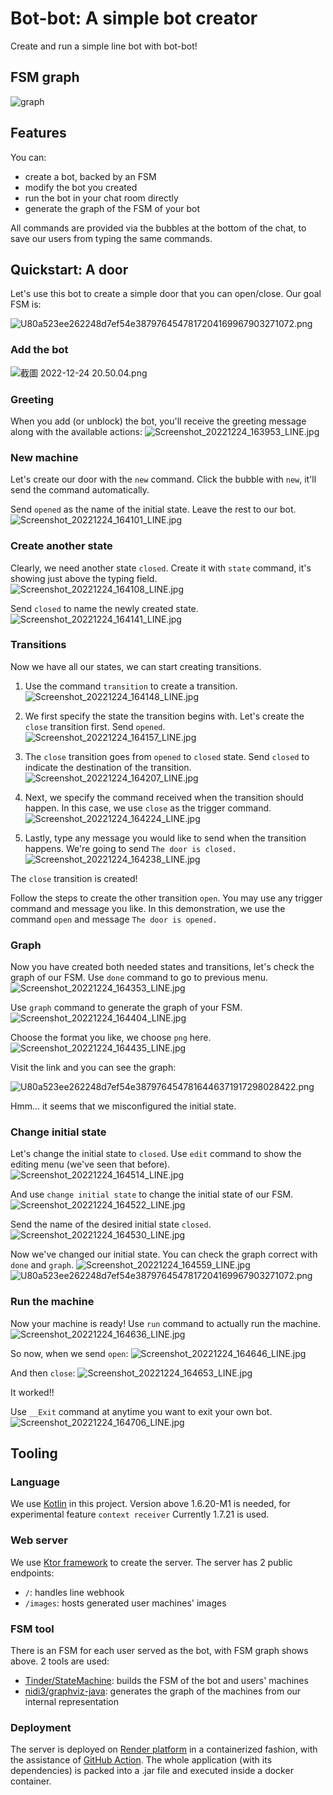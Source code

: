 # Bot-bot: A simple bot creator
Create and run a simple line bot with bot-bot!

## FSM graph
![graph](graph.svg)

## Features
You can:
- create a bot, backed by an FSM
- modify the bot you created
- run the bot in your chat room directly
- generate the graph of the FSM of your bot

All commands are provided via the bubbles at the bottom of the chat, to save our users from typing the same commands.

## Quickstart: A door
Let's use this bot to create a simple door that you can open/close.
Our goal FSM is:

![U80a523ee262248d7ef54e3879764547817204169967903271072.png](Photos-001/U80a523ee262248d7ef54e3879764547817204169967903271072.png)

### Add the bot
![截圖 2022-12-24 20.50.04.png](Photos-001/%E6%88%AA%E5%9C%96%202022-12-24%2020.50.04.png)

### Greeting
When you add (or unblock) the bot, you'll receive the greeting message along with the available actions: 
![Screenshot_20221224_163953_LINE.jpg](Photos-001/Screenshot_20221224_163953_LINE.jpg)

### New machine
Let's create our door with the `new` command. Click the bubble with `new`, it'll send the command automatically.

Send `opened` as the name of the initial state. Leave the rest to our bot. 
![Screenshot_20221224_164101_LINE.jpg](Photos-001/Screenshot_20221224_164101_LINE.jpg)

### Create another state
Clearly, we need another state `closed`. Create it with `state` command, it's showing just above the typing field.
![Screenshot_20221224_164108_LINE.jpg](Photos-001/Screenshot_20221224_164108_LINE.jpg)

Send `closed` to name the newly created state.
![Screenshot_20221224_164141_LINE.jpg](Photos-001/Screenshot_20221224_164141_LINE.jpg)

### Transitions
Now we have all our states, we can start creating transitions.

1. Use the command `transition` to create a transition.
![Screenshot_20221224_164148_LINE.jpg](Photos-001/Screenshot_20221224_164148_LINE.jpg)

2. We first specify the state the transition begins with. Let's create the `close` transition first. Send `opened`.
![Screenshot_20221224_164157_LINE.jpg](Photos-001/Screenshot_20221224_164157_LINE.jpg)

3. The `close` transition goes from `opened` to `closed` state. Send `closed` to indicate the destination of the transition.
![Screenshot_20221224_164207_LINE.jpg](Photos-001/Screenshot_20221224_164207_LINE.jpg)

4. Next, we specify the command received when the transition should happen. In this case, we use `close` as the trigger command.
![Screenshot_20221224_164224_LINE.jpg](Photos-001/Screenshot_20221224_164224_LINE.jpg)

5. Lastly, type any message you would like to send when the transition happens. We're going to send `The door is closed.`
![Screenshot_20221224_164238_LINE.jpg](Photos-001/Screenshot_20221224_164238_LINE.jpg)

The `close` transition is created!

Follow the steps to create the other transition `open`.
You may use any trigger command and message you like. In this demonstration, we use the command `open` and message `The door is opened.`

### Graph
Now you have created both needed states and transitions, let's check the graph of our FSM.
Use `done` command to go to previous menu.
![Screenshot_20221224_164353_LINE.jpg](Photos-001/Screenshot_20221224_164353_LINE.jpg)

Use `graph` command to generate the graph of your FSM.
![Screenshot_20221224_164404_LINE.jpg](Photos-001/Screenshot_20221224_164404_LINE.jpg)

Choose the format you like, we choose `png` here.
![Screenshot_20221224_164435_LINE.jpg](Photos-001/Screenshot_20221224_164435_LINE.jpg)

Visit the link and you can see the graph:

![U80a523ee262248d7ef54e3879764547816446371917298028422.png](Photos-001%2FU80a523ee262248d7ef54e3879764547816446371917298028422.png)

Hmm... it seems that we misconfigured the initial state.

### Change initial state
Let's change the initial state to `closed`.
Use `edit` command to show the editing menu (we've seen that before).
![Screenshot_20221224_164514_LINE.jpg](Photos-001/Screenshot_20221224_164514_LINE.jpg)

And use `change initial state` to change the initial state of our FSM.
![Screenshot_20221224_164522_LINE.jpg](Photos-001/Screenshot_20221224_164522_LINE.jpg)

Send the name of the desired initial state `closed`.
![Screenshot_20221224_164530_LINE.jpg](Photos-001%2FScreenshot_20221224_164530_LINE.jpg)

Now we've changed our initial state. You can check the graph correct with `done` and `graph`.
![Screenshot_20221224_164559_LINE.jpg](Photos-001/Screenshot_20221224_164559_LINE.jpg)
![U80a523ee262248d7ef54e3879764547817204169967903271072.png](Photos-001/U80a523ee262248d7ef54e3879764547817204169967903271072.png)

### Run the machine
Now your machine is ready!
Use `run` command to actually run the machine.
![Screenshot_20221224_164636_LINE.jpg](Photos-001/Screenshot_20221224_164636_LINE.jpg)

So now, when we send `open`:
![Screenshot_20221224_164646_LINE.jpg](Photos-001/Screenshot_20221224_164646_LINE.jpg)

And then `close`:
![Screenshot_20221224_164653_LINE.jpg](Photos-001/Screenshot_20221224_164653_LINE.jpg)

It worked!!

Use `__Exit` command at anytime you want to exit your own bot.
![Screenshot_20221224_164706_LINE.jpg](Photos-001/Screenshot_20221224_164706_LINE.jpg)

## Tooling
### Language
We use [Kotlin](https://kotlinlang.org/) in this project. Version above 1.6.20-M1 is needed, for experimental feature `context receiver`
Currently 1.7.21 is used.
### Web server
We use [Ktor framework](https://ktor.io/) to create the server.
The server has 2 public endpoints:
- `/`: handles line webhook
- `/images`: hosts generated user machines' images
### FSM tool
There is an FSM for each user served as the bot, with FSM graph shows above.
2 tools are used:
- [Tinder/StateMachine](https://github.com/Tinder/StateMachine): builds the FSM of the bot and users' machines
- [nidi3/graphviz-java](https://github.com/nidi3/graphviz-java): generates the graph of the machines from our internal representation
### Deployment
The server is deployed on [Render platform](https://render.com/) in a containerized fashion, with the assistance of [GitHub Action](https://github.com/features/actions).
The whole application (with its dependencies) is packed into a .jar file and executed inside a docker container.
